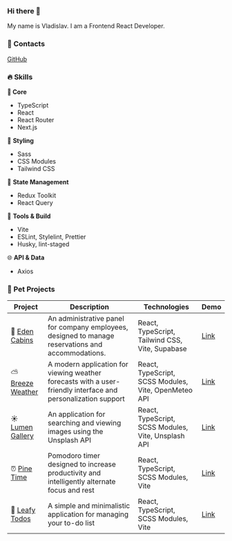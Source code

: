 ### Hi there 👋

My name is Vladislav. I am a Frontend React Developer.

### 📱 Contacts

[GitHub](https://github.com/flinski)

### 🔥 Skills

**🎯 Core**

- TypeScript
- React
- React Router
- Next.js

🎨 **Styling**

- Sass
- CSS Modules
- Tailwind CSS

🔄 **State Management**

- Redux Toolkit
- React Query

🔨 **Tools & Build**

- Vite
- ESLint, Stylelint, Prettier
- Husky, lint-staged

🌐 **API & Data**

- Axios

### 🚀 Pet Projects

| Project | Description | Technologies | Demo |
|---------|-------------|--------------|------|
| 🏡 [Eden Cabins](https://github.com/flinski/eden-cabins) | An administrative panel for company employees, designed to manage reservations and accommodations. | React, TypeScript, Tailwind CSS, Vite, Supabase | [Link](https://eden-cabins.vercel.app/) |
| ⛅ [Breeze Weather](https://github.com/flinski/breeze-weather) | A modern application for viewing weather forecasts with a user-friendly interface and personalization support | React, TypeScript, SCSS Modules, Vite, OpenMeteo API | [Link](https://flinski.github.io/breeze-weather/) |
| ☀️ [Lumen Gallery](https://github.com/flinski/lumen-gallery) | An application for searching and viewing images using the Unsplash API | React, TypeScript, SCSS Modules, Vite, Unsplash API | [Link](https://flinski.github.io/lumen-gallery/) |
| ⏰ [Pine Time](https://github.com/flinski/pine-time) | Pomodoro timer designed to increase productivity and intelligently alternate focus and rest | React, TypeScript, SCSS Modules, Vite | [Link](https://flinski.github.io/pine-time/) |
| 🍃 [Leafy Todos](https://github.com/flinski/leafy-todos) | A simple and minimalistic application for managing your to-do list | React, TypeScript, SCSS Modules, Vite | [Link](https://flinski.github.io/leafy-todos/) |
